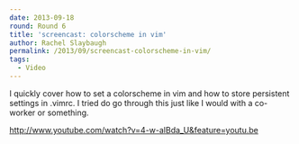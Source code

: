 ```yaml
---
date: 2013-09-18
round: Round 6
title: 'screencast: colorscheme in vim'
author: Rachel Slaybaugh
permalink: /2013/09/screencast-colorscheme-in-vim/
tags:
  - Video
---
```

I quickly cover how to set a colorscheme in vim and how to store persistent settings in .vimrc. I tried do go through this just like I would with a co-worker or something.

<http://www.youtube.com/watch?v=4-w-alBda_U&feature=youtu.be>
